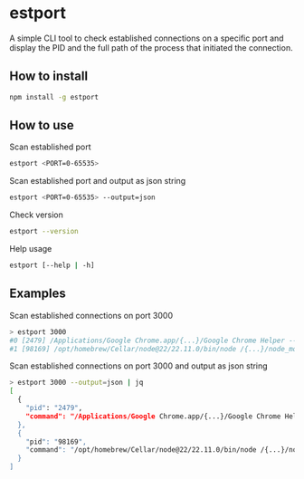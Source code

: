 # estport

A simple CLI tool to check established connections on a specific port and display the PID and the full path of the process that initiated the connection.

## How to install

```bash
npm install -g estport
```

## How to use

Scan established port

```bash
estport <PORT=0-65535>
```

Scan established port and output as json string

```bash
estport <PORT=0-65535> --output=json
```

Check version

```bash
estport --version
```

Help usage

```bash
estport [--help | -h]
```

## Examples

Scan established connections on port 3000

```bash 
> estport 3000
#0 [2479] /Applications/Google Chrome.app/{...}/Google Chrome Helper --type=utility {...}
#1 [98169] /opt/homebrew/Cellar/node@22/22.11.0/bin/node /{...}/node_modules/react-scripts/scripts/start.js
```

Scan established connections on port 3000 and output as json string

```bash 
> estport 3000 --output=json | jq
[
  {
    "pid": "2479",
    "command": "/Applications/Google Chrome.app/{...}/Google Chrome Helper --type=utility {...}"
  },
  {
    "pid": "98169",
    "command": "/opt/homebrew/Cellar/node@22/22.11.0/bin/node /{...}/node_modules/react-scripts/scripts/start.js"
  }
]
```